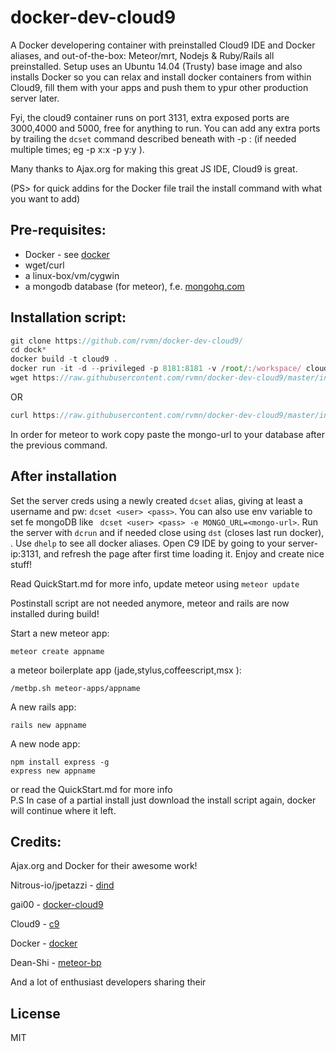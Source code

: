 docker-dev-cloud9
=================

A Docker developering container with preinstalled Cloud9 IDE and Docker aliases, and out-of-the-box: Meteor/mrt, Nodejs & Ruby/Rails all preinstalled.
Setup uses an Ubuntu 14.04 (Trusty) base image and also installs Docker so you can relax and install docker containers from within Cloud9, 
fill them with your apps and push them to ypur other production server later. 

Fyi, the cloud9 container runs on port 3131, extra exposed ports are 3000,4000 and 5000, free for anything to run.
You can add any extra ports by trailing the ```dcset``` command described beneath with -p <PORT>:<PORT> (if needed multiple times; eg -p x:x -p y:y ).

Many thanks to Ajax.org for making this great JS IDE, Cloud9 is great.

(PS> for quick addins for the Docker file trail the install command with what you want to add)

Pre-requisites:
----
  - Docker  - see [docker]
  - wget/curl
  - a linux-box/vm/cygwin
  - a mongodb database (for meteor), f.e. [mongohq.com](http://mongohq.com)
 
Installation script:
----
```js
git clone https://github.com/rvmn/docker-dev-cloud9/
cd dock*
docker build -t cloud9 .
docker run -it -d --privileged -p 8181:8181 -v /root/:/workspace/ cloud9
wget https://raw.githubusercontent.com/rvmn/docker-dev-cloud9/master/install.sh && chmod +x install.sh && ./install.sh 
```
OR
```js
curl https://raw.githubusercontent.com/rvmn/docker-dev-cloud9/master/install.sh && chmod +x install.sh && ./install.sh 
```
In order for meteor to work copy paste the mongo-url to your database after the previous command.

After installation
------
Set the server creds using a newly created ``` dcset ``` alias, giving at least a username and pw: ``` dcset <user> <pass> ```. You can also
use env variable to set fe mongoDB like ``` dcset <user> <pass> -e MONGO_URL=<mongo-url>```.
Run the server with ``` dcrun ``` and if needed close using ``` dst ``` (closes last run docker), . Use ``` dhelp ``` to see all docker aliases. 
Open C9 IDE by going to your server-ip:3131, and refresh the page after first time loading it.
Enjoy and create nice stuff!

Read QuickStart.md for more info, update meteor using ``` meteor update ```

Postinstall script are not needed anymore, meteor and rails are now installed during build! 

Start a new meteor app:

```meteor create appname```
	
a meteor boilerplate app (jade,stylus,coffeescript,msx ): 

```/metbp.sh meteor-apps/appname```				

A new rails app:

```rails new appname```					
											        
A new node app:									    
```												      
npm install express -g							     
express new appname				     				
```													  
or read the QuickStart.md for more info				   
P.S In case of a partial install just download the install script again, docker will continue
where it left.

Credits:
----
Ajax.org and Docker for their awesome work!

Nitrous-io/jpetazzi - [dind]

gai00  - [docker-cloud9]

Cloud9 - [c9]

Docker - [docker]

Dean-Shi - [meteor-bp]

And a lot of enthusiast developers sharing their 

License
----

MIT

[dind]:https://github.com/nitrous-io/ubuntu-dind
[docker-cloud9]:https://github.com/gai00/docker-cloud9
[mongohq]:https://www.mongohq.com/
[c9]:http://cloud9.io
[docker]:http://docker.io
[meteor-bp]:https://github.com/Dean-Shi/Meteor-Boilerplate.git
